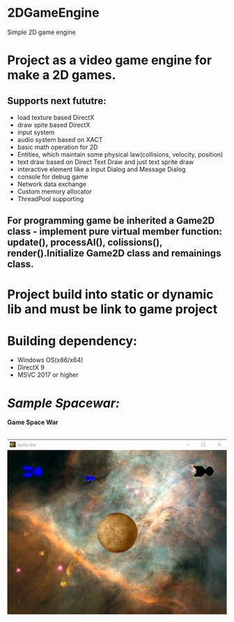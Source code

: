 # 2DGameEngine
Simple 2D game engine
# Project as a video game engine for make a 2D games. 
## Supports next fututre:
* load texture based DirectX
* draw spite based DirectX
* input system
* audio system based on XACT
* basic math operation for 2D
* Entities, which maintain some physical law(collisions, velocity, position)
* text draw based on Direct Text Draw and just text sprite draw
* interactive element like a Input Dialog and Message Dialog
* console for debug game
* Network data exchange
* Custom memory allocator
* ThreadPool supporting
## For programming game be inherited a Game2D class - implement pure virtual member function: update(), processAI(), colissions(), render().Initialize Game2D class and remainings class.

# Project build into static or dynamic lib and must be link to game project

# Building dependency:
* Windows OS(x86/x64)
* DirectX 9
* MSVC 2017 or higher

# ***Sample Spacewar:***
<p><b>Game Space War</b></p><br>
<img src="sample/gamesample.png">
